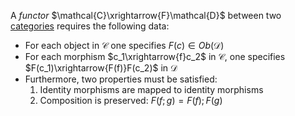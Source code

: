 A *functor* $\mathcal{C}\xrightarrow{F}\mathcal{D}$ between two 
[categories](/docs/math/defs/cat.qmd) requires the following data:

- For each object in $\mathcal{C}$ one specifies $F(c) \in Ob(\mathcal{D})$
- For each morphism $c_1\xrightarrow{f}c_2$ in $\mathcal{C}$, one specifies 
  $F(c_1)\xrightarrow{F(f)}F(c_2)$ in $\mathcal{D}$
- Furthermore, two properties must be satisfied:
    1. Identity morphisms are mapped to identity morphisms
    2. Composition is preserved: $F(f;g)=F(f);F(g)$
